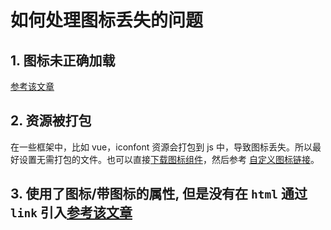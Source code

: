 # 如何处理图标丢失的问题

## 1. 图标未正确加载

[参考该文章](./customIconFontHref.md)

## 2. 资源被打包

在一些框架中，比如 vue，iconfont 资源会打包到 js 中，导致图标丢失。所以最好设置无需打包的文件。也可以直接[下载图标组件](./install.md#如何获取单独的图标组件)，然后参考 [自定义图标链接](./customIconFontHref.md)。

## 3. 使用了图标/带图标的属性, 但是没有在 `html` 通过 `link` 引入[参考该文章](./install.md#在原生环境引入)
